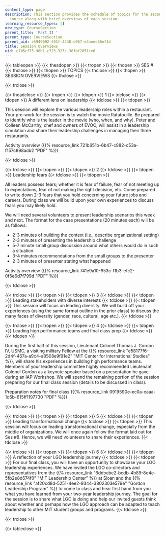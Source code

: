 ```yaml
---
content_type: page
description: This section provides the schedule of topics for the second part of the
  course along with brief overviews of each session.
learning_resource_types: []
ocw_type: CourseSection
parent_title: 'Part II '
parent_type: CourseSection
parent_uid: e5949092-491f-4438-e957-e4aeec68ef1d
title: Session Overviews
uid: e7b5cf75-90b1-c323-323c-38fbf2051ce6
---
```


{{< tableopen >}}
{{< theadopen >}}
{{< tropen >}}
{{< thopen >}}
SES #
{{< thclose >}}
{{< thopen >}}
TOPICS
{{< thclose >}}
{{< thopen >}}
SESSION OVERVIEWS
{{< thclose >}}

{{< trclose >}}

{{< theadclose >}}
{{< tropen >}}
{{< tdopen >}}
1
{{< tdclose >}}
{{< tdopen >}}
A different lens on leadership
{{< tdclose >}}
{{< tdopen >}}


This session will explore the various leadership roles within a restaurant. Your pre-work for the session is to watch the movie Ratatouille. Be prepared to identify who is the leader in the movie (who, when, and why). Peter and Colleen McCarthy, chef and owners of EVOO, will assist in a leadership simulation and share their leadership challenges in managing their three restaurants.

Activity overview ({{% resource_link 721b651b-6b47-c982-c53a-f157c898adb2 "PDF" %}})


{{< tdclose >}}

{{< trclose >}}
{{< tropen >}}
{{< tdopen >}}
2
{{< tdclose >}}
{{< tdopen >}}
Leadership fears
{{< tdclose >}}
{{< tdopen >}}


All leaders possess fears; whether it is fear of failure, fear of not meeting up to expectations, fear of not making the right decision, etc. Come prepared to write down 2-3 fears that you hold concerning your future jobs and careers. During class we will build upon your own experiences to discuss fears you may likely hold.

We will need several volunteers to present leadership scenarios this week and next. The format for the case presentations (20 minutes each) will be as follows:

*   2-3 minutes of building the context (i.e., describe organizational setting)
*   2-3 minutes of presenting the leadership challenge
*   5-7 minute small group discussion around what others would do in such a situation
*   3-4 minutes recommendations from the small groups to the presenter
*   2-3 minutes of presenter stating what happened

Activity overview ({{% resource_link 741e9a10-953c-f1b3-efc2-0f5e6d7f799d "PDF" %}})


{{< tdclose >}}

{{< trclose >}}
{{< tropen >}}
{{< tdopen >}}
3
{{< tdclose >}}
{{< tdopen >}}
Leading stakeholders with diverse interests
{{< tdclose >}}
{{< tdopen >}}
This session will focus on leading diversity. We will build off your experiences (using the same format outline in the prior class) to discuss the many faces of diversity (gender, race, cultural, age etc.).
{{< tdclose >}}

{{< trclose >}}
{{< tropen >}}
{{< tdopen >}}
4
{{< tdclose >}}
{{< tdopen >}}
Leading high performance teams and final class prep
{{< tdclose >}}
{{< tdopen >}}


During the first half of this session, Lieutenant Colonel Thomas J. Gordon IV, USMC, a visiting military Fellow at the {{% resource_link "e58177f6-2d4f-467a-a9c4-a8508e9f91e2" "MIT Center for International Studies" %}}, will share his experiences in building high performance teams. Members of your leadership committee highly recommended Lieutenant Colonel Gordon as a keynote speaker based on a presentation he gave during an IAP Workshop. We will spend the remaining portion of the session preparing for our final class session (details to be discussed in class).

Preparation notes for final class ({{% resource_link 0919590e-ec0a-caaa-1d5b-615ff1197730 "PDF" %}})


{{< tdclose >}}

{{< trclose >}}
{{< tropen >}}
{{< tdopen >}}
5
{{< tdclose >}}
{{< tdopen >}}
Leading transformational change
{{< tdclose >}}
{{< tdopen >}}
This session will focus on leading transformational change, especially from the middle of organizations. We will once again follow the format laid out for Ses #8. Hence, we will need volunteers to share their experiences.
{{< tdclose >}}

{{< trclose >}}
{{< tropen >}}
{{< tdopen >}}
6
{{< tdclose >}}
{{< tdopen >}}
A reflection of your LGO leadership journey
{{< tdclose >}}
{{< tdopen >}}
For our final class, you will have an opportunity to showcase your LGO leadership experiences. We have invited the LGO co-directors and representatives from the {{% resource_link "6ddbebe2-bcdb-4b89-8e4e-5fb2e8d674f0" "MIT Leadership Center" %}} at Sloan and the {{% resource_link "af20cd8d-5251-4ee2-9344-3802303e579e" "Gordon Leadership Program" %}} to come to class and hear first hand from you what you have learned from your two-year leadership journey. The goal for the session is to share what LGO is doing and help our invited guests think about whether and perhaps how the LGO approach can be adapted to teach leadership to other MIT student groups and programs.
{{< tdclose >}}

{{< trclose >}}

{{< tableclose >}}